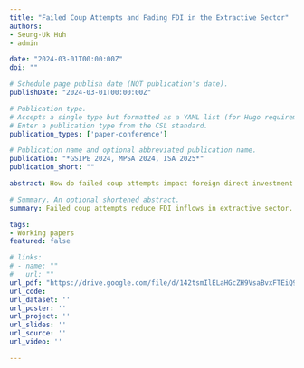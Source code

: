 ```yaml
---
title: "Failed Coup Attempts and Fading FDI in the Extractive Sector"
authors:
- Seung-Uk Huh
- admin

date: "2024-03-01T00:00:00Z"
doi: ""

# Schedule page publish date (NOT publication's date).
publishDate: "2024-03-01T00:00:00Z"

# Publication type.
# Accepts a single type but formatted as a YAML list (for Hugo requirements).
# Enter a publication type from the CSL standard.
publication_types: ['paper-conference']

# Publication name and optional abbreviated publication name.
publication: "*GSIPE 2024, MPSA 2024, ISA 2025*"
publication_short: ""

abstract: How do failed coup attempts impact foreign direct investment (FDI) inflows? A number of studies have examined the effects of political institutions and violent events on FDI inflows. However, the specific impact of failed coup attempts on sectoral FDI inflows has remained unexplored. In this paper, we argue that failed coup attempts lead to a decline in FDI inflows, particularly in the primary sector. Faced with failed coup attempts, leaders are compelled to devise various coup-proofing strategies, such as enhancing repressive capabilities and buying off military elites to prevent or counter potential future coups. To finance these strategies, leaders may prioritize deriving revenues from the primary sector, given its relatively straightforward revenue extraction processes. Drawing on sectoral FDI volume data from 1980 to 2016, we find a decline in FDI inflows within the primary sector in the years following failed coup attempts. This pattern is not observed in the secondary and tertiary sectors.

# Summary. An optional shortened abstract.
summary: Failed coup attempts reduce FDI inflows in extractive sector. The effect does not appear in other sectors.

tags:
- Working papers
featured: false

# links:
# - name: ""
#   url: ""
url_pdf: "https://drive.google.com/file/d/142tsmIlELaHGcZH9VsaBvxFTEiQ9Gvbt/view?usp=share_link"
url_code: 
url_dataset: ''
url_poster: ''
url_project: ''
url_slides: ''
url_source: ''
url_video: ''

---
```

